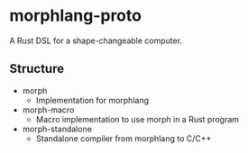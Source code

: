 # morphlang-proto

A Rust DSL for a shape-changeable computer.

## Structure

* morph
  * Implementation for morphlang
* morph-macro
  * Macro implementation to use morph in a Rust program
* morph-standalone
  * Standalone compiler from morphlang to C/C++
